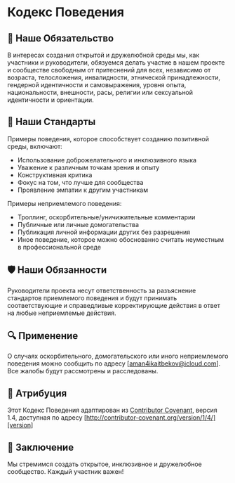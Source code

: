 # Кодекс Поведения

## 🤝 Наше Обязательство

В интересах создания открытой и дружелюбной среды мы, как участники и руководители, обязуемся делать участие в нашем проекте и сообществе свободным от притеснений для всех, независимо от возраста, телосложения, инвалидности, этнической принадлежности, гендерной идентичности и самовыражения, уровня опыта, национальности, внешности, расы, религии или сексуальной идентичности и ориентации.

## 🌈 Наши Стандарты

Примеры поведения, которое способствует созданию позитивной среды, включают:

- Использование доброжелательного и инклюзивного языка
- Уважение к различным точкам зрения и опыту
- Конструктивная критика
- Фокус на том, что лучше для сообщества
- Проявление эмпатии к другим участникам

Примеры неприемлемого поведения:

- Троллинг, оскорбительные/уничижительные комментарии
- Публичные или личные домогательства
- Публикация личной информации других без разрешения
- Иное поведение, которое можно обоснованно считать неуместным в профессиональной среде

## 🛡️ Наши Обязанности

Руководители проекта несут ответственность за разъяснение стандартов приемлемого поведения и будут принимать соответствующие и справедливые корректирующие действия в ответ на любые неприемлемые действия.

## 🔍 Применение

О случаях оскорбительного, домогательского или иного неприемлемого поведения можно сообщить по адресу [aman4ikaitbekov@icloud.com]. Все жалобы будут рассмотрены и расследованы.

## 📝 Атрибуция

Этот Кодекс Поведения адаптирован из [Contributor Covenant][homepage], версия 1.4, доступная по адресу [http://contributor-covenant.org/version/1/4/][version]

[homepage]: http://contributor-covenant.org
[version]: http://contributor-covenant.org/version/1/4/

## 🌟 Заключение

Мы стремимся создать открытое, инклюзивное и дружелюбное сообщество. Каждый участник важен!
